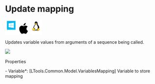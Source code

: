 # Update mapping

![](<../../../../.gitbook/assets/image (233).png>)

Updates variable values from arguments of a sequence being called.

![](../../../../.gitbook/assets/Data\_update\_mapping.png)

Properties

&#x20;\- Variable\*: \[LTools.Common.Model.VariablesMapping] Variable to store mapping
